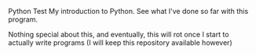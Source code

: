 <p1>Python Test</p1>
My introduction to Python. See what I've done so far with this program.

Nothing special about this, and eventually, this will rot once I start to actually write programs (I will keep this repository available however)
